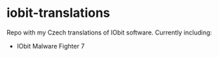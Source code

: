 # iobit-translations
Repo with my Czech translations of IObit software.
Currently including: 
- IObit Malware Fighter 7
